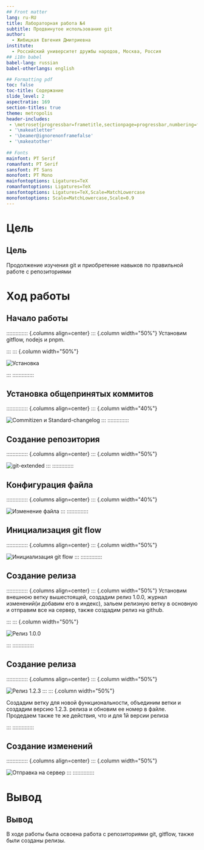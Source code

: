 ```yaml
---
## Front matter
lang: ru-RU
title: Лабораторная работа №4
subtitle: Продвинутое использование git
author:
  - Жибицкая Евгения Дмитриевна
institute:
  - Российский университет дружбы народов, Москва, Россия
## i18n babel
babel-lang: russian
babel-otherlangs: english

## Formatting pdf
toc: false
toc-title: Содержание
slide_level: 2
aspectratio: 169
section-titles: true
theme: metropolis
header-includes:
 - \metroset{progressbar=frametitle,sectionpage=progressbar,numbering=fraction}
 - '\makeatletter'
 - '\beamer@ignorenonframefalse'
 - '\makeatother'
 
## Fonts
mainfont: PT Serif
romanfont: PT Serif
sansfont: PT Sans
monofont: PT Mono
mainfontoptions: Ligatures=TeX
romanfontoptions: Ligatures=TeX
sansfontoptions: Ligatures=TeX,Scale=MatchLowercase
monofontoptions: Scale=MatchLowercase,Scale=0.9
---
```




# Цель

## Цель
Продолжение изучения git и приобретение навыков по  правильной работе с репозиториями

# Ход работы

## Начало работы
:::::::::::::: {.columns align=center}
::: {.column width="50%"}
Установим gitflow, nodejs и pnpm.

:::
::: {.column width="50%"}

![Установка](image/2.png)

:::
::::::::::::::

## Установка общепринятых коммитов
:::::::::::::: {.columns align=center}
::: {.column width="40%"}

![ Commitizen и Standard-changelog](image/3.png)
:::
::::::::::::::

## Создание репозитория
:::::::::::::: {.columns align=center}
::: {.column width="50%"}

![git-extended](image/4.png)
:::
::::::::::::::

## Конфигурация файла
:::::::::::::: {.columns align=center}
::: {.column width="40%"}

![Изменение файла](image/5.png)
:::
::::::::::::::


## Инициализация git flow

:::::::::::::: {.columns align=center}
::: {.column width="50%"}

![Инициализация git flow](image/9.png)
:::
::::::::::::::
 
## Создание релиза
:::::::::::::: {.columns align=center}
::: {.column width="50%"}
Установим внешнюю ветку вышестоящей, создадим релиз 1.0.0, журнал изменений(и добавим его в индекс), зальем релизную ветку в основную и отправим все на сервер, также создадим релиз на github.

:::
::: {.column width="50%"}

![Релиз 1.0.0 ](image/9.png)

:::
::::::::::::::

## Создание релиза
:::::::::::::: {.columns align=center}
::: {.column width="50%"}

![Релиз 1.2.3](image/10.png)
::: 
::: {.column width="50%"}

Создадим ветку для новой функциональности, объединим ветки и создадим версию 1.2.3. релиза и обновим ее номер в файле. Продедаем также те же действия, что и для 1й версии релиза

:::
::::::::::::::

## Создание изменений

:::::::::::::: {.columns align=center}
::: {.column width="50%"}

![Отправка на сервер](image/11.png)
:::
::::::::::::::

# Вывод

## Вывод

В ходе работы была освоена работа с репозиториями git, gitflow, также были созданы релизы.






